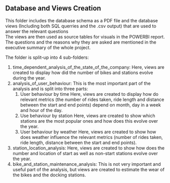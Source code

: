 ## Database and Views Creation

This folder includes the database schema as a PDF file and the database views (Including both SQL querries and the .csv output) that are used to answer the relevant questions <br> 
The views are then used as source tables for visuals in the POWERBI report. 
<br>
The questions and the reasons why they are asked are mentioned in the executive summary of the whole project. 

The folder is split-up into 4 sub-folders: 
1. time_dependent_analysis_of_the_state_of_the_company:
        Here, views are created to display how did the number of bikes and stations evolve during the year.  
2. analysis_of_user_behaviour:
        This is the most important part of the analysis and is split into three parts: 
    1. User behaviour by time
            Here, views are created to display how do relevant metrics (the number of rides taken, ride length and distance between the start and end points) depend on month, day in a week and hour of the day.
    2. Use behaviour by station
            Here, views are created to show which stations are the most popular ones and how does this evolve over the year. 
    3. User behaviour by weather
            Here, views are created to show how does weather influence the relevant metrics (number of rides taken, ride length, distance between the start and end points).
3. station_location_analysis:
        Here, views are created to show how does the number and location of start as well as non-start stations evolve over the year. 
4. bike_and_station_maintenance_analysis:
        This is not very important and useful part of the analysis, but views are created to estimate the wear of the bikes and the docking stations.  
